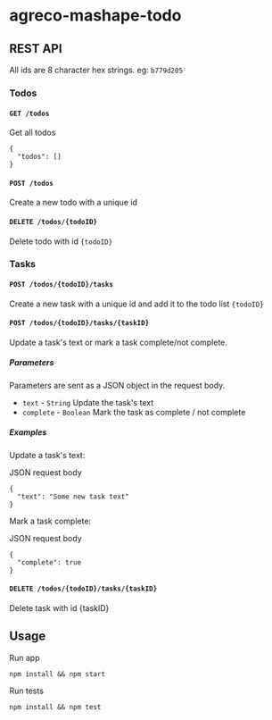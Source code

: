 # agreco-mashape-todo

## REST API

All ids are 8 character hex strings. eg: `b779d205`

### Todos

#### `GET /todos`

Get all todos

```
{
  "todos": []
}
```

#### `POST /todos`

Create a new todo with a unique id

#### `DELETE /todos/{todoID}`

Delete todo with id `{todoID}`

### Tasks

#### `POST /todos/{todoID}/tasks`

Create a new task with a unique id and add it to the todo list `{todoID}`

#### `POST /todos/{todoID}/tasks/{taskID}`

Update a task's text or mark a task complete/not complete.

##### Parameters

Parameters are sent as a JSON object in the request body.

* `text` - `String` Update the task's text
* `complete` - `Boolean` Mark the task as complete / not complete

##### Examples 

Update a task's text:

JSON request body
```
{
  "text": "Some new task text"
}
```

Mark a task complete:

JSON request body
```
{
  "complete": true
}
```

#### `DELETE /todos/{todoID}/tasks/{taskID}`

Delete task with id {taskID}

## Usage

Run app

```
npm install && npm start
```

Run tests

```
npm install && npm test
```
